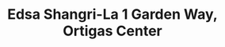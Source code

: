 ---
addr: ' 1 Garden Way, Ortigas Center'
city: Mandaluyong
country: Philippines
description: 1 Garden Way, Ortigas Center (Ortigas Center) 1650 Mandaluyong City Lungsod
  ng Mandaluyong
id: 4b481091f964a520754726e3
lat: 14.581468891109687
lng: 121.05727795631357
title: Edsa Shangri-La 1 Garden Way, Ortigas Center
venue: Edsa Shangri-La
---
